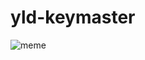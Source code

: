# yld-keymaster

![meme](https://cloud.githubusercontent.com/assets/6867996/9962332/1827ac84-5e1d-11e5-8b64-62474d5a00de.jpg)
